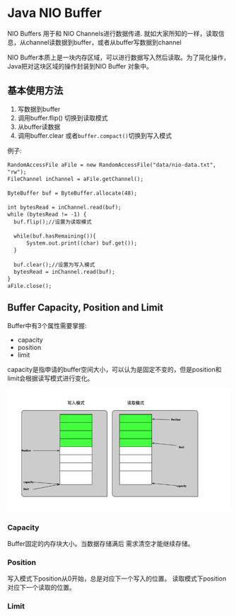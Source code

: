 # Java NIO Buffer

NIO Buffers 用于和 NIO Channels进行数据传递. 就如大家所知的一样，读取信息，从channel读数据到buffer，或者从buffer写数据到channel

NIO Buffer本质上是一块内存区域，可以进行数据写入然后读取。为了简化操作，Java把对这块区域的操作封装到NIO Buffer 对象中。

## 基本使用方法

1. 写数据到buffer
2. 调用buffer.flip\(\)  切换到读取模式
3. 从buffer读数据
4. 调用buffer.clear 或者`buffer.compact()`切换到写入模式

例子:

```
RandomAccessFile aFile = new RandomAccessFile("data/nio-data.txt", "rw");
FileChannel inChannel = aFile.getChannel();

ByteBuffer buf = ByteBuffer.allocate(48);

int bytesRead = inChannel.read(buf); 
while (bytesRead != -1) {
  buf.flip();//设置为读取模式

  while(buf.hasRemaining()){
      System.out.print((char) buf.get());
  }

  buf.clear();//设置为写入模式
  bytesRead = inChannel.read(buf);
}
aFile.close();
```

## Buffer Capacity, Position and Limit

Buffer中有3个属性需要掌握:

* capacity
* position
* limit

capacity是指申请的buffer空间大小，可以认为是固定不变的，但是position和limit会根据读写模式进行变化。

![](/assets/java-nio-buffer-mode.png)

### Capacity

Buffer固定的内存块大小。当数据存储满后   需求清空才能继续存储。

### Position

写入模式下position从0开始，总是对应下一个写入的位置。
读取模式下position对应下一个读取的位置。

### Limit




